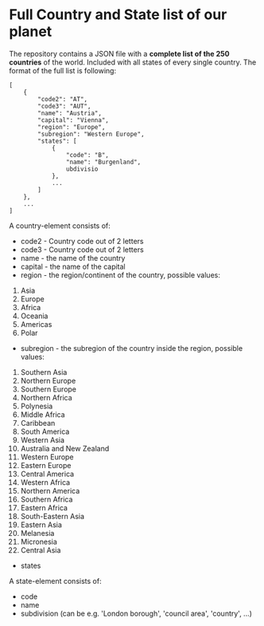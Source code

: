 # Full Country and State list of our planet

The repository contains a JSON file with a __complete list of the 250 countries__ of the world. Included with all states of every single country.
The format of the full list is following:

```
[
	{
		"code2": "AT",
	    "code3": "AUT",
	    "name": "Austria",
	    "capital": "Vienna",
	    "region": "Europe",
	    "subregion": "Western Europe",
	    "states": [
		    {
		        "code": "B",
		        "name": "Burgenland",
		        ubdivisio
		    },
		    ...
		]
	},
	...
]
```

A country-element consists of:

* code2 - Country code out of 2 letters
* code3 - Country code out of 2 letters
* name - the name of the country
* capital - the name of the capital
* region - the region/continent of the country, possible values: 
1. Asia
1. Europe
1. Africa
1. Oceania
1. Americas
1. Polar 
* subregion - the subregion of the country inside the region, possible values: 
1. Southern Asia
1. Northern Europe
1. Southern Europe
1. Northern Africa
1. Polynesia
1. Middle Africa
1. Caribbean
1. South America
1. Western Asia
1. Australia and New Zealand
1. Western Europe
1. Eastern Europe
1. Central America
1. Western Africa
1. Northern America
1. Southern Africa
1. Eastern Africa
1. South-Eastern Asia
1. Eastern Asia
1. Melanesia
1. Micronesia
1. Central Asia
* states

A state-element consists of:

* code
* name
* subdivision (can be e.g. 'London borough', 'council area', 'country', ...)
